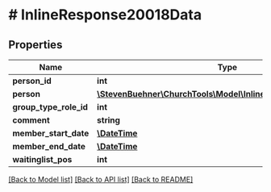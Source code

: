 # # InlineResponse20018Data

## Properties

Name | Type | Description | Notes
------------ | ------------- | ------------- | -------------
**person_id** | **int** |  | [optional]
**person** | [**\StevenBuehner\ChurchTools\Model\InlineResponse20018Person**](InlineResponse20018Person.md) |  | [optional]
**group_type_role_id** | **int** |  | [optional]
**comment** | **string** |  | [optional]
**member_start_date** | [**\DateTime**](\DateTime.md) |  | [optional]
**member_end_date** | [**\DateTime**](\DateTime.md) |  | [optional]
**waitinglist_pos** | **int** |  | [optional]

[[Back to Model list]](../../README.md#models) [[Back to API list]](../../README.md#endpoints) [[Back to README]](../../README.md)
